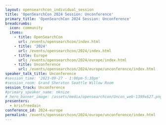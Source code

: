```yaml
---
layout: opensearchcon_individual_session
title: 'OpenSearchCon 2024 Session: Unconference'
primary_title: 'OpenSearchCon 2024 Session: Unconference'
breadcrumbs:
  icon: community
  items:
    - title: OpenSearchCon
      url: /events/opensearchcon/index.html
    - title: '2024'
      url: /events/opensearchcon/2024/index.html
    - title: Europe
      url: /events/opensearchcon/2024/europe/index.html
    - title: Unconference
      url: /events/opensearchcon/2024/europe/unconference/index.html
speaker_talk_title: Unconference
#session_time: '2023-09-27 - 1:00pm-5:30pm'
#session_room: Grand Sheraton Seattle Willow Room
session_track: Unconference
#primary_speaker_name: nknize
# hero_banner_image: /assets/media/opensearchcon/Uncon_web-1399x627.png
presenters:
  - krisfreedain
conference_id: 2024-europe
permalink: /events/opensearchcon/2024/europe/unconference/index.html
---
```

